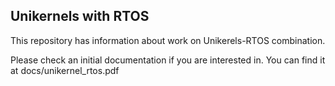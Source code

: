 ## Unikernels with RTOS

This repository has information about work on Unikerels-RTOS combination.

Please check an initial documentation if you are interested in. You can find it at docs/unikernel_rtos.pdf 
